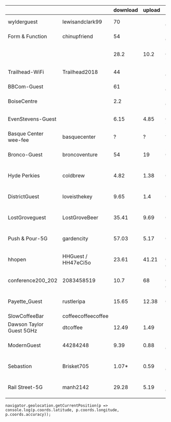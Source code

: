 |                       |                 | download  | upload  | date              | bars  | lat long accuracy
|-                      |-                |-          |-        |-                  |-      | -           
|wylderguest            |lewisandclark99  | 70        |         | 2018-01-11        | 4     |
|Form & Function        |chinupfriend     | 54        |         | 2018-01-19        | 4     |
|                       |                 | 28.2      | 10.2    | 2018-02-08 7:55   | 5     |
|Trailhead-WiFi         |Trailhead2018    | 44        |         | 2018-01-25        | 5     |
|BBCom-Guest            |                 | 61        |         | 2018-02-07        | 5     |
|BoiseCentre            |                 | 2.2       |         | 2018-02-08        | 5     |
|EvenStevens-Guest      |                 | 6.15      | 4.85    | 2018-02-08 7:14   | 5     |
|Basque Center wee-fee  | basquecenter    | ?         | ?       | ?                 | -     |
|Bronco-Guest           | broncoventure   | 54        | 19      | 2018-02-12 17:58  | 5     | 43.6137556 -116.20413329999997
| Hyde Perkies          | coldbrew        | 4.82      | 1.38    | 2018-02-17 17:00  |       | 43.629571399999996 -116.2034681 25
| DistrictGuest         | loveisthekey    | 9.65      | 1.4     | 2018-02-19 17:12  | 5 | 43.618379499999996 -116.20449499999998 22
| LostGroveguest        | LostGroveBeer   | 35.41     | 9.69    | 2018-02-20 17:52  | 5 | 43.608173 -116.2128949 34
| Push & Pour-5G        | gardencity      | 57.03     | 5.17    | 2018-03-13 13:30  | 5 | 43.6244887 -116.23645309999999 36
| hhopen                | HHGuest / HH47eCi5o | 23.61 | 41.21 | 2018-03-14 08:30 | ? | 43.6161884 -116.2035379 113
| conference200_202     | 2083458519      | 10.7      | 68      | 2018-03-22 09:04 | ? | 43.61507972279935 -116.20290723373047 65
| Payette_Guest         | rustleripa      | 15.65     | 12.38   | 2018-03-27 15:31 | ? | 43.6135394 -116.2152531 30
| SlowCoffeeBar         | coffeecoffeecoffee | 
| Dawson Taylor Guest 5GHz | dtcoffee | 12.49 | 1.49
| ModernGuest | 44284248 | 9.39 | 0.88 | 2018-06-07 | 43.6183477 -116.2104677 20
| Sebastion | Brisket705 | 1.07* | 0.59 | 2018-06-15 | 43.6166201 -116.2017229 47
| Rail Street-5G | manh2142 | 29.28 | 5.19 | 2018-08-17 | 42.9358486 -114.4072334 30


`navigator.geolocation.getCurrentPosition(p => console.log(p.coords.latitude, p.coords.longitude, p.coords.accuracy));`
